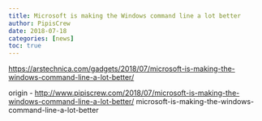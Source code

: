 ```yaml
---
title: Microsoft is making the Windows command line a lot better
author: PipisCrew
date: 2018-07-18
categories: [news]
toc: true
---
```


https://arstechnica.com/gadgets/2018/07/microsoft-is-making-the-windows-command-line-a-lot-better/

origin - http://www.pipiscrew.com/2018/07/microsoft-is-making-the-windows-command-line-a-lot-better/ microsoft-is-making-the-windows-command-line-a-lot-better